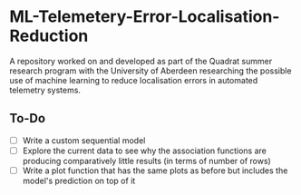 # ML-Telemetery-Error-Localisation-Reduction
A repository worked on and developed as part of the Quadrat summer research program with the University of Aberdeen researching the possible use of machine learning to reduce localisation errors in automated telemetry systems.

## To-Do
- [ ] Write a custom sequential model 
- [ ] Explore the current data to see why the association functions are producing comparatively little results (in terms of number of rows)
- [ ] Write a plot function that has the same plots as before but includes the model's prediction on top of it
